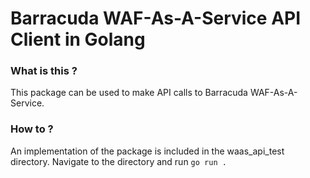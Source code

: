 # Barracuda WAF-As-A-Service API Client in Golang

### What is this ?

This package can be used to make API calls to Barracuda WAF-As-A-Service.

### How to ?

An implementation of the package is included in the waas_api_test directory. Navigate to the directory and run `go run .`



